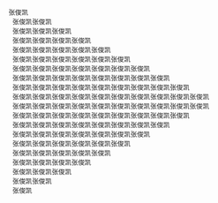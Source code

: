                    
                   张俊凯
                    张俊凯张俊凯
                    张俊凯张俊凯张俊凯
                    张俊凯张俊凯张俊凯张俊凯
                    张俊凯张俊凯张俊凯张俊凯张俊凯
                    张俊凯张俊凯张俊凯张俊凯张俊凯张俊凯
                    张俊凯张俊凯张俊凯张俊凯张俊凯张俊凯张俊凯
                    张俊凯张俊凯张俊凯张俊凯张俊凯张俊凯张俊凯张俊凯
                    张俊凯张俊凯张俊凯张俊凯张俊凯张俊凯张俊凯张俊凯张俊凯
                    张俊凯张俊凯张俊凯张俊凯张俊凯张俊凯张俊凯张俊凯张俊凯张俊凯
                    张俊凯张俊凯张俊凯张俊凯张俊凯张俊凯张俊凯张俊凯张俊凯张俊凯
                    张俊凯张俊凯张俊凯张俊凯张俊凯张俊凯张俊凯张俊凯张俊凯
                    张俊凯张俊凯张俊凯张俊凯张俊凯张俊凯张俊凯张俊凯
                    张俊凯张俊凯张俊凯张俊凯张俊凯张俊凯张俊凯
                    张俊凯张俊凯张俊凯张俊凯张俊凯张俊凯
                    张俊凯张俊凯张俊凯张俊凯张俊凯
                    张俊凯张俊凯张俊凯张俊凯
                    张俊凯张俊凯张俊凯
                    张俊凯张俊凯
                    张俊凯







